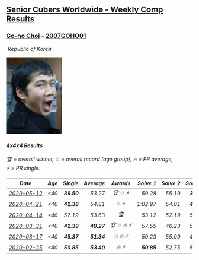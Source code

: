 <style>table {white-space: nowrap;}</style>
<link rel="stylesheet" type="text/css" href="/scw-comp/css/flags.css" />

## [Senior Cubers Worldwide - Weekly Comp Results](/scw-comp/results/)
### [Go-ho Choi](README.md) - [2007GOHO01](https://www.worldcubeassociation.org/persons/2007GOHO01?event=444)

<i class="flag flag-KR" />&nbsp;Republic of Korea

![Go-ho Choi](1441150538.jpg)

#### 4x4x4 Results

<span style="white-space: nowrap;">🏆 = overall winner</span>, <span style="white-space: nowrap;">💥 = overall record (age group)</span>, <span style="white-space: nowrap;">🔥 = PR average</span>, <span style="white-space: nowrap;">⚡ = PR single</span>.

| Date | Age | Single | Average | Awards | Solve 1 | Solve 2 | Solve 3 | Solve 4 | Solve 5 | Video |
| :--: | :--: | --: | --: | :--: | --: | --: | --: | --: | --: | :-- |
| [2020-05-12](../../results/2020-05-12/444.md) | <40 | **36.50** | 53.27 | 🏆 💥 ⚡ | 59.28 | 55.19 | **36.50** | 54.34 | 50.29 | [Desktop](https://www.facebook.com/events/276138643524223/permalink/279409959863758) / [Mobile](https://m.facebook.com/events/276138643524223?view=permalink&id=279409959863758) |
| [2020-04-21](../../results/2020-04-21/444.md) | <40 | **42.38** | 54.81 | 💥 ⚡ | 1:02.97 | 54.01 | **42.38** | 56.79 | 53.62 | [Desktop](https://www.facebook.com/events/538096063773916/permalink/542382946678561) / [Mobile](https://m.facebook.com/events/538096063773916?view=permalink&id=542382946678561) |
| [2020-04-14](../../results/2020-04-14/444.md) | <40 | 52.19 | 53.63 | 🏆 | 53.12 | 52.19 | 59.25 | 54.58 | 53.20 | [Desktop](https://www.facebook.com/events/1400953806773430/permalink/1406005829601561) / [Mobile](https://m.facebook.com/events/1400953806773430?view=permalink&id=1406005829601561) |
| [2020-03-31](../../results/2020-03-31/444.md) | <40 | **42.39** | **49.27** | 🏆 💥 🔥 ⚡ | 57.55 | 46.23 | 50.36 | **42.39** | 51.23 | [Desktop](https://www.facebook.com/events/269276700734640/permalink/272981440364166) / [Mobile](https://m.facebook.com/events/269276700734640?view=permalink&id=272981440364166) |
| [2020-03-17](../../results/2020-03-17/444.md) | <40 | **45.37** | **51.34** | 💥 🔥 ⚡ | 59.23 | 55.09 | 49.32 | 49.62 | **45.37** | [Desktop](https://www.facebook.com/events/211732526904866/permalink/216400203104765) / [Mobile](https://m.facebook.com/events/211732526904866?view=permalink&id=216400203104765) |
| [2020-02-25](../../results/2020-02-25/444.md) | <40 | **50.85** | **53.40** | 🔥 ⚡ | **50.85** | 52.75 | 51.28 | 1:03.49 | 56.18 | [Desktop](https://www.facebook.com/events/805797596592397/permalink/805989376573219) / [Mobile](https://m.facebook.com/events/805797596592397?view=permalink&id=805989376573219) |


<!-- Global site tag (gtag.js) - Google Analytics -->
<script async src="https://www.googletagmanager.com/gtag/js?id=UA-86348435-3"></script>
<script>window.dataLayer = window.dataLayer || []; function gtag() {dataLayer.push(arguments);} gtag('js', new Date()); gtag('config', 'UA-86348435-3');</script>
